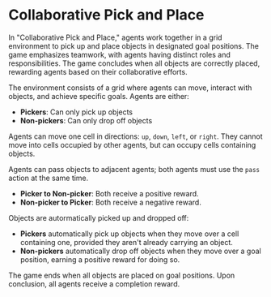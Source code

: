 
# **Collaborative Pick and Place**

In "Collaborative Pick and Place," agents work together in a grid environment to pick up and place objects in designated goal positions. The game emphasizes teamwork, with agents having distinct roles and responsibilities. The game concludes when all objects are correctly placed, rewarding agents based on their collaborative efforts.

The environment consists of a grid where agents can move, interact with objects, and achieve specific goals. Agents are either:
- **Pickers**: Can only pick up objects
- **Non-pickers**: Can only drop off objects

Agents can move one cell in directions: `up`, `down`, `left`, or `right`. They cannot move into cells occupied by other agents, but can occupy cells containing objects.

Agents can pass objects to adjacent agents; both agents must use the `pass` action at the same time.
  - **Picker to Non-picker**: Both receive a positive reward.
  - **Non-picker to Picker**: Both receive a negative reward.

Objects are autormatically picked up and dropped off:
- **Pickers** automatically pick up objects when they move over a cell containing one, provided they aren't already carrying an object.
- **Non-pickers** automatically drop off objects when they move over a goal position, earning a positive reward for doing so.

The game ends when all objects are placed on goal positions. Upon conclusion, all agents receive a completion reward.

